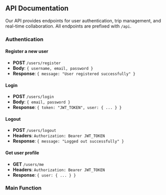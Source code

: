 ## API Documentation

Our API provides endpoints for user authentication, trip management, and real-time collaboration. All endpoints are prefixed with `/api`.

### Authentication

#### Register a new user
- **POST** `/users/register`
- **Body**: `{ username, email, password }`
- **Response**: `{ message: "User registered successfully" }`

#### Login
- **POST** `/users/login`
- **Body**: `{ email, password }`
- **Response**: `{ token: "JWT_TOKEN", user: { ... } }`

#### Logout
- **POST** `/users/logout`
- **Headers**: `Authorization: Bearer JWT_TOKEN`
- **Response**: `{ message: "Logged out successfully" }`

#### Get user profile
- **GET** `/users/me`
- **Headers**: `Authorization: Bearer JWT_TOKEN`
- **Response**: `{ user: { ... } }`

### Main Function
